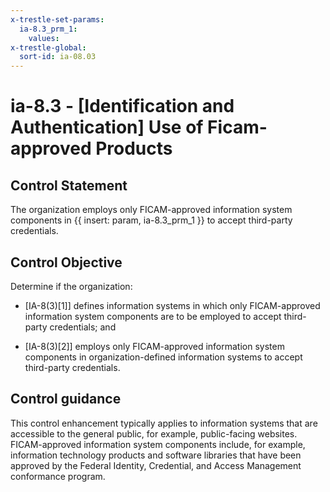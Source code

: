 ```yaml
---
x-trestle-set-params:
  ia-8.3_prm_1:
    values:
x-trestle-global:
  sort-id: ia-08.03
---
```


# ia-8.3 - \[Identification and Authentication\] Use of Ficam-approved Products

## Control Statement

The organization employs only FICAM-approved information system components in {{ insert: param, ia-8.3_prm_1 }} to accept third-party credentials.

## Control Objective

Determine if the organization:

- \[IA-8(3)[1]\] defines information systems in which only FICAM-approved information system components are to be employed to accept third-party credentials; and

- \[IA-8(3)[2]\] employs only FICAM-approved information system components in organization-defined information systems to accept third-party credentials.

## Control guidance

This control enhancement typically applies to information systems that are accessible to the general public, for example, public-facing websites. FICAM-approved information system components include, for example, information technology products and software libraries that have been approved by the Federal Identity, Credential, and Access Management conformance program.
